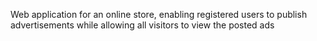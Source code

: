 Web application for an online store, enabling registered users to publish advertisements while allowing all visitors to view the posted ads
